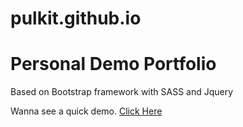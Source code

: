 # pulkit.github.io
<h1> 
  Personal Demo Portfolio
</h1>

<p>
  Based on Bootstrap framework with SASS and Jquery
  </p>
  
  <p>
  Wanna see a quick demo. <a href="https://pulkitsingh69.github.io" target="_blank">Click Here</a>
</p>
  
